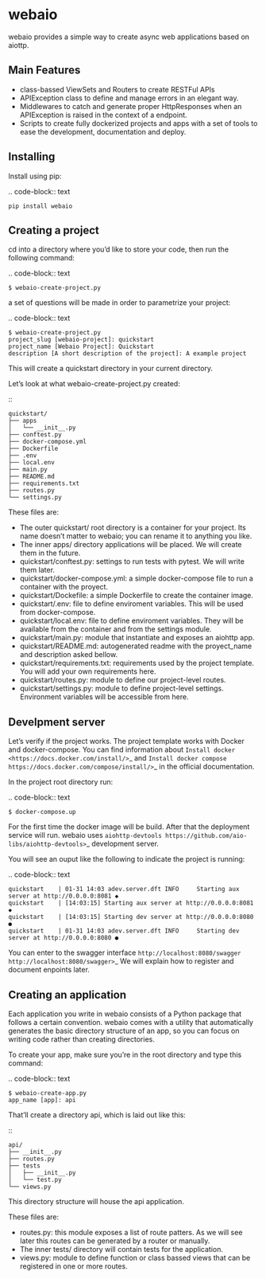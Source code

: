 webaio
======

webaio provides a simple way to create async web applications based on aiottp.

Main Features
-------------

* class-bassed ViewSets and Routers to create RESTFul APIs
* APIException class to define and manage errors in an elegant way.
* Middlewares to catch and generate proper HttpResponses when an APIException is raised in the context of a endpoint.
* Scripts to create fully dockerized projects and apps with a set of tools to ease the development, documentation and deploy.



Installing
----------

Install using pip:

.. code-block:: text

    pip install webaio



Creating a project
--------------------
cd into a directory where you’d like to store your code, then run the following command:

.. code-block:: text

    $ webaio-create-project.py

a set of questions will be made in order to parametrize your project:

.. code-block:: text

    $ webaio-create-project.py 
    project_slug [webaio-project]: quickstart
    project_name [Webaio Project]: Quickstart
    description [A short description of the project]: A example project

This will create a quickstart directory in your current directory.

Let’s look at what  webaio-create-project.py created:


::

    quickstart/
    ├── apps
    │   └── __init__.py
    ├── conftest.py
    ├── docker-compose.yml
    ├── Dockerfile
    ├── .env
    ├── local.env
    ├── main.py
    ├── README.md
    ├── requirements.txt
    ├── routes.py
    └── settings.py


These files are:

* The outer quickstart/ root directory is a container for your project. Its name doesn’t matter to webaio; you can rename it to anything you like.
* The inner apps/ directory applications will be placed. We will create them in the future.
* quickstart/conftest.py: settings to run tests with pytest. We will write them later.
* quickstart/docker-compose.yml: a simple docker-compose file to run a container with the proyect.
* quickstart/Dockefile: a simple Dockerfile to create the container image.
* quickstart/.env: file to define enviroment variables. This will be used from docker-compose.
* quickstart/local.env: file to define enviroment variables. They will be available from the container and from the settings module.
* quickstart/main.py: module that instantiate and exposes an aiohttp app.
* quickstart/README.md: autogenerated readme with the proyect_name and description asked bellow.
* quickstart/requirements.txt: requirements used by the project template. You will add your own requirements here.
* quickstart/routes.py: module to define our project-level routes.
* quickstart/settings.py: module to define project-level settings. Environment variables will be accessible from here.


Develpment server
-----------------
Let’s verify if the project works. The project template works with Docker and docker-compose. You can find information about `Install docker <https://docs.docker.com/install/>`_ and `Install docker compose https://docs.docker.com/compose/install/>`_ in the official documentation.

In the project root directory run:

.. code-block:: text

    $ docker-compose.up

For the first time the docker image will be build. After that the deployment service will run. webaio uses `aiohttp-devtools https://github.com/aio-libs/aiohttp-devtools>`_  development server.

You will see an ouput like the following to indicate the project is running:

.. code-block:: text

    quickstart    | 01-31 14:03 adev.server.dft INFO     Starting aux server at http://0.0.0.0:8081 ◆
    quickstart    | [14:03:15] Starting aux server at http://0.0.0.0:8081 ◆
    quickstart    | [14:03:15] Starting dev server at http://0.0.0.0:8080 ●
    quickstart    | 01-31 14:03 adev.server.dft INFO     Starting dev server at http://0.0.0.0:8080 ●


You can enter to the swagger interface `http://localhost:8080/swagger http://localhost:8080/swagger>`_
We will explain how to register and document enpoints later.


Creating an application
-----------------------
Each application you write in webaio consists of a Python package that follows a certain convention. webaio comes with a utility that automatically generates the basic directory structure of an app, so you can focus on writing code rather than creating directories.

To create your app, make sure you’re in the root directory and type this command:

.. code-block:: text

    $ webaio-create-app.py 
    app_name [app]: api

That’ll create a directory api, which is laid out like this:

::

    api/
    ├── __init__.py
    ├── routes.py
    ├── tests
    │   ├── __init__.py
    │   └── test.py
    └── views.py

This directory structure will house the api application.


These files are:

* routes.py: this module exposes a list of route patters. As we will see later this routes can be generated by a router or manually.
* The inner tests/ directory will contain tests for the application.
* views.py: module to define function or class bassed views that can be registered in one or more routes.


